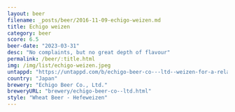 ```yaml
---
layout: beer
filename: _posts/beer/2016-11-09-echigo-weizen.md
title: Echigo weizen
category: beer
score: 6.5
beer-date: "2023-03-31"
desc: "No complaints, but no great depth of flavour"
permalink: /beer/:title.html
img: /img/list/echigo-weizen.jpeg
untappd: "https://untappd.com/b/echigo-beer-co---ltd--weizen-for-a-relaxing-time-----/3753571"
country: "Japan"
brewery: "Echigo Beer Co., Ltd."
breweryURL: "brewery/echigo-beer-co--ltd.html"
style: "Wheat Beer - Hefeweizen"
---
```

